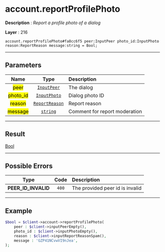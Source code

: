 # account.reportProfilePhoto

**Description** : *Report a profile photo of a dialog*

**Layer** : 216

```tl
account.reportProfilePhoto#fa8cc6f5 peer:InputPeer photo_id:InputPhoto reason:ReportReason message:string = Bool;
```

---

## Parameters

| Name | Type | Description |
| :---: | :---: | :--- |
| <mark>peer</mark> | [`InputPeer`](type/InputPeer) | The dialog |
| <mark>photo_id</mark> | [`InputPhoto`](type/InputPhoto) | Dialog photo ID |
| <mark>reason</mark> | [`ReportReason`](type/ReportReason) | Report reason |
| <mark>message</mark> | [`string`](type/string) | Comment for report moderation |

---

## Result

[Bool](type/Bool)

---

## Possible Errors

| Type | Code | Description |
| :---: | :---: | :--- |
| **PEER_ID_INVALID** | `400` | The provided peer id is invalid |

---

## Example

```php
$bool = $client->account->reportProfilePhoto(
	peer : $client->inputPeerEmpty(),
	photo_id : $client->inputPhotoEmpty(),
	reason : $client->inputReportReasonSpam(),
	message : 'GZP41NCvwVI9nJea',
);
```